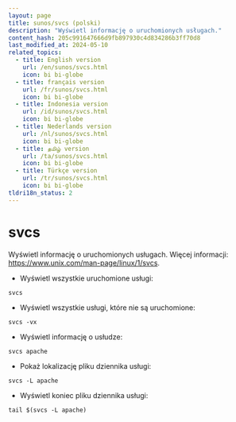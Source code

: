 ```yaml
---
layout: page
title: sunos/svcs (polski)
description: "Wyświetl informację o uruchomionych usługach."
content_hash: 205c991647666d9fb897930c4d834286b3ff70d8
last_modified_at: 2024-05-10
related_topics:
  - title: English version
    url: /en/sunos/svcs.html
    icon: bi bi-globe
  - title: français version
    url: /fr/sunos/svcs.html
    icon: bi bi-globe
  - title: Indonesia version
    url: /id/sunos/svcs.html
    icon: bi bi-globe
  - title: Nederlands version
    url: /nl/sunos/svcs.html
    icon: bi bi-globe
  - title: தமிழ் version
    url: /ta/sunos/svcs.html
    icon: bi bi-globe
  - title: Türkçe version
    url: /tr/sunos/svcs.html
    icon: bi bi-globe
tldri18n_status: 2
---
```

# svcs

Wyświetl informację o uruchomionych usługach.
Więcej informacji: <https://www.unix.com/man-page/linux/1/svcs>.

- Wyświetl wszystkie uruchomione usługi:

`svcs`

- Wyświetl wszystkie usługi, które nie są uruchomione:

`svcs -vx`

- Wyświetl informację o usłudze:

`svcs apache`

- Pokaż lokalizację pliku dziennika usługi:

`svcs -L apache`

- Wyświetl koniec pliku dziennika usługi:

`tail $(svcs -L apache)`
